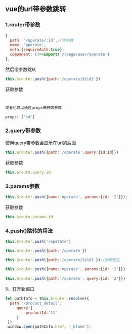 ## vue的url带参数跳转

### 1.router带参数

```js
{
  path: '/operate/:id',//带参数
  name: 'operate',
  meta:{requireAuth:true},
  component: ()=>import('@/page/user/operate')
},
```

然后带参数跳转

```js
this.$router.push({path:'/operate/${id}'})
```

获取参数

```js


或者也可以通过props来获取参数

props: ['id']
```

### 2.query带参数

使用query带参数会显示在url的后面

```js
this.$router.push({path:'/operate',query:{id:id}})
```

获取参数

```js
this.$route.query.id
```

### 3.params参数

```js
this.$router.push({name:'operate', params:{id: '2'}});
```

获取参数

```js
this.$route.params.id
```

### 4.push()跳转的用法

```js
this.$router.push('/operate')

this.$router.push({path:'/operate'})

this.$router.push({path:'/operate/${id}'})//刷新还在
 
this.$router.push({name:'operate', params:{id: '2'}})
 
this.$router.push({path:'/operate', query:{id: '2'}})
```

5、打开新窗口

```js
let pathInfo = this.$router.resolve({
  path:'/product_detail',
     query:{
         productId:'11'
     }
 })
 window.open(pathInfo.href, '_blank');
```

